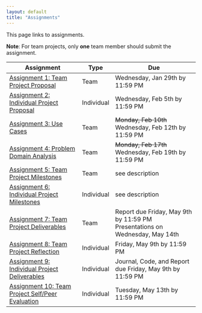 ```yaml
---
layout: default
title: "Assignments"
---
```


This page links to assignments.

**Note**: For team projects, only **one** team member should submit the assignment.

Assignment | Type |  Due
---------- | ---- |  ---
[Assignment 1: Team Project Proposal](assign01.html) | Team | Wednesday, Jan 29th by 11:59 PM
[Assignment 2: Individual Project Proposal](assign02.html) | Individual | Wednesday, Feb 5th by 11:59 PM
[Assignment 3: Use Cases](assign03.html) | Team | <strike>Monday, Feb 10th</strike> Wednesday, Feb 12th by 11:59 PM
[Assignment 4: Problem Domain Analysis](assign04.html) | Team | <strike>Monday, Feb 17th</strike> Wednesday, Feb 19th by 11:59 PM
[Assignment 5: Team Project Milestones](assign05.html) | Team | see description
[Assignment 6: Individual Project Milestones](assign06.html) | Individual | see description
[Assignment 7: Team Project Deliverables](assign07.html) | Team | Report due Friday, May 9th by 11:59 PM <br> Presentations on Wednesday, May 14th
[Assignment 8: Team Project Reflection](assign08.html) | Individual | Friday, May 9th by 11:59 PM
[Assignment 9: Individual Project Deliverables](assign09.html) | Individual | Journal, Code, and Report due Friday, May 9th by 11:59 PM
[Assignment 10: Team Project Self/Peer Evaluation](assign10.html) | Individual | Tuesday, May 13th by 11:59 PM
